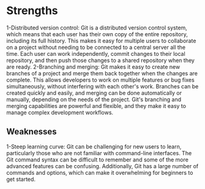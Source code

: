 # Strengths
1-Distributed version control: Git is a distributed version control system, which means that each user has their own copy of the entire repository, including its full history. This makes it easy for multiple users to collaborate on a project without needing to be connected to a central server all the time. Each user can work independently, commit changes to their local repository, and then push those changes to a shared repository when they are ready.
2-Branching and merging: Git makes it easy to create new branches of a project and merge them back together when the changes are complete. This allows developers to work on multiple features or bug fixes simultaneously, without interfering with each other's work. Branches can be created quickly and easily, and merging can be done automatically or manually, depending on the needs of the project. Git's branching and merging capabilities are powerful and flexible, and they make it easy to manage complex development workflows.
## Weaknesses
1-Steep learning curve: Git can be challenging for new users to learn, particularly those who are not familiar with command-line interfaces. The Git command syntax can be difficult to remember and some of the more advanced features can be confusing. Additionally, Git has a large number of commands and options, which can make it overwhelming for beginners to get started.
